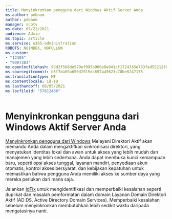 ```yaml
---
title: Menyinkronkan pengguna dari Windows Aktif Server Anda
ms.author: pebaum
author: pebaum
manager: scotv
ms.date: 07/22/2021
audience: Admin
ms.topic: article
ms.service: o365-administration
ROBOTS: NOINDEX, NOFOLLOW
ms.custom:
- "12305"
- "9007383"
ms.openlocfilehash: 93d2f568de570ef995b966e8a941cf1724335e733fed5521280396516437d698
ms.sourcegitcommit: b5f7da89a650d2915dc652449623c78be6247175
ms.translationtype: MT
ms.contentlocale: id-ID
ms.lasthandoff: 08/05/2021
ms.locfileid: "57812486"
---
```

# <a name="sync-users-from-your-windows-server-active-directory"></a>Menyinkronkan pengguna dari Windows Aktif Server Anda

[Menyinkronkan pengguna dari Windows](https://admin.microsoft.com/AdminPortal/Home#/featureexplorer/security/Identity) Melayani Direktori Aktif akan memandu Anda dalam mengaktifkan sinkronisasi direktori, yang menyatukan identitas lokal dan awan untuk akses yang lebih mudah dan manajemen yang lebih sederhana. Anda dapat membuka kunci kemampuan baru, seperti opsi akses tunggal, layanan mandiri, penyediaan akun otomatis, kontrol akses bersyarat, dan kebijakan kepatuhan untuk memastikan bahwa pengguna Anda memiliki akses ke sumber daya yang mereka perlukan dari mana saja. 

Jalankan [IdFix](https://admin.microsoft.com/Adminportal/Home?source=applauncher#/modernonboarding/IdentityWizard) untuk mengidentifikasi dan memperbaiki kesalahan seperti duplikat dan masalah pemformatan dalam domain Layanan Domain Direktori Aktif (AD DS, Active Directory Domain Services). Memperbaiki kesalahan sebelum menyinkronkan membutuhkan lebih sedikit waktu daripada mengatasinya nanti.


